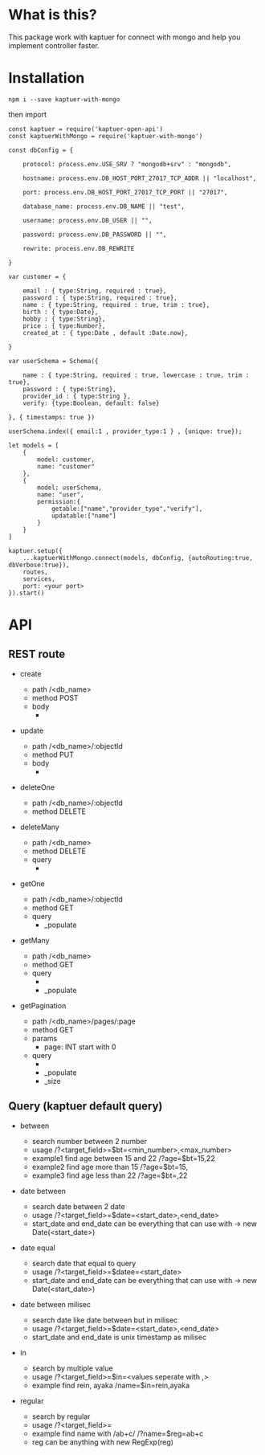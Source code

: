 # What is this?

This package work with kaptuer for connect with mongo and help you implement controller faster.

# Installation

`npm i --save kaptuer-with-mongo`

then import

```
const kaptuer = require('kaptuer-open-api')
const kaptuerWithMongo = require('kaptuer-with-mongo')

const dbConfig = {

    protocol: process.env.USE_SRV ? "mongodb+srv" : "mongodb",
  
    hostname: process.env.DB_HOST_PORT_27017_TCP_ADDR || "localhost",
  
    port: process.env.DB_HOST_PORT_27017_TCP_PORT || "27017",
  
    database_name: process.env.DB_NAME || "test",
  
    username: process.env.DB_USER || "",
  
    password: process.env.DB_PASSWORD || "",
  
    rewrite: process.env.DB_REWRITE
  
}

var customer = {

	email : { type:String, required : true},
	password : { type:String, required : true},
	name : { type:String, required : true, trim : true},
	birth : { type:Date},
	hobby : { type:String},
	price : { type:Number},
	created_at : { type:Date , default :Date.now},

}

var userSchema = Schema({

    name : { type:String, required : true, lowercase : true, trim : true},
    password : { type:String},
	provider_id : { type:String },
	verify: {type:Boolean, default: false}

}, { timestamps: true })

userSchema.index({ email:1 , provider_type:1 } , {unique: true});

let models = [
    {
        model: customer,
        name: "customer"
    },
    {
        model: userSchema,
        name: "user",
        permission:{
            getable:["name","provider_type","verify"],
            updatable:["name"]
        }
    }
]

kaptuer.setup({
    ...kaptuerWithMongo.connect(models, dbConfig, {autoRouting:true, dbVerbose:true}),
    routes,
    services,
    port: <your port>
}).start()

```

# API

## REST route

- create
    - path /<db_name>
    - method POST
    - body
        - <your attributes>

- update
    - path /<db_name>/:objectId
    - method PUT
    - body
        - <your attributes>

- deleteOne
    - path /<db_name>/:objectId
    - method DELETE

- deleteMany
    - path /<db_name>
    - method DELETE
    - query
        - <kaptuer default query>

- getOne
    - path /<db_name>/:objectId
    - method GET
    - query
        - _populate

- getMany
    - path /<db_name>
    - method GET
    - query
        - <kaptuer default query>
        - _populate

- getPagination
    - path /<db_name>/pages/:page
    - method GET
    - params
        - page: INT start with 0
    - query
        - <kaptuer default query>
        - _populate
        - _size

## Query (kaptuer default query)

- between
    - search number between 2 number
    - usage /?<target_field>=$bt=<min_number>,<max_number>
    - example1 find age between 15 and 22 /?age=$bt=15,22
    - example2 find age more than 15 /?age=$bt=15,
    - example3 find age less than 22 /?age=$bt=,22

- date between
    - search date between 2 date
    - usage /?<target_field>=$date=<start_date>,<end_date>
    - start_date and end_date can be everything that can use with -> new Date(<start_date>)

- date equal
    - search date that equal to query
    - usage /?<target_field>=$datee=<start_date>
    - start_date and end_date can be everything that can use with -> new Date(<start_date>)

- date between milisec
    - search date like date between but in milisec
    - usage /?<target_field>=$date=<start_date>,<end_date>
    - start_date and end_date is unix timestamp as milisec

- in
    - search by multiple value
    - usage /?<target_field>=$in=<values seperate with ,>
    - example find rein, ayaka /name=$in=rein,ayaka

- regular
    - search by regular
    - usage /?<target_field>=<reg>
    - example find name with /ab+c/ /?name=$reg=ab+c
    - reg can be anything with new RegExp(reg)